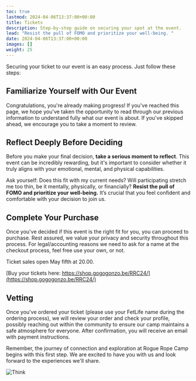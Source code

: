 ```yaml
---
toc: true
lastmod: 2024-04-06T13:37:00+00:00
title: Tickets
description: Step-by-step guide on securing your spot at the event.
lead: "Resist the pull of FOMO and prioritize your well-being. "
date: 2024-04-06T13:37:00+00:00
images: []
weight: 25
---
```

Securing your ticket to our event is an easy process. Just follow these steps:

## Familiarize Yourself with Our Event

Congratulations, you're already making progress! If you've reached this page, we hope you've taken the opportunity to read through our previous information to understand fully what our event is about. If you've skipped ahead, we encourage you to take a moment to review.

## Reflect Deeply Before Deciding

Before you make your final decision, **take a serious moment to reflect**. This event can be incredibly rewarding, but it's important to consider whether it truly aligns with your emotional, mental, and physical capabilities. 

Ask yourself: Does this fit with my current needs? Will participating stretch me too thin, be it mentally, physically, or financially? **Resist the pull of FOMO and prioritize your well-being.** It’s crucial that you feel confident and comfortable with your decision to join us.

## Complete Your Purchase

Once you've decided if this event is the right fit for you, you can proceed to purchase. Rest assured, we value your privacy and security throughout this process.
For legal/accounting reasons we need to ask for a name at the checkout process, feel free use your own, or not. 

Ticket sales open May fifth at 20.00.

[Buy your tickets here: https://shop.gogogonzo.be/RRC24/](https://shop.gogogonzo.be/RRC24/)

## Vetting

Once you've ordered your ticket (please use your FetLife name during the ordering process), we will review your order and check your profile, possibly reaching out within the community to ensure our camp maintains a safe atmosphere for everyone. After confirmation, you will receive an email with payment instructions.

Remember, the journey of connection and exploration at Rogue Rope Camp begins with this first step. We are excited to have you with us and look forward to the experiences we'll share.

![Think](/images/tickets.webp)